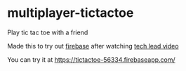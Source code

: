 # multiplayer-tictactoe
Play tic tac toe with a friend

Made this to try out [firebase](https://firebase.google.com/) after watching [tech lead video](https://www.youtube.com/watch?v=H7kvrvtpdYg&t=0s)

You can try it at https://tictactoe-56334.firebaseapp.com/
